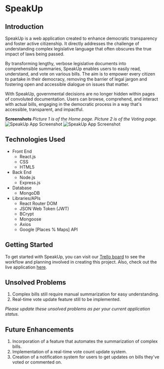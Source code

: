 # SpeakUp

## Introduction
SpeakUp is a web application created to enhance democratic transparency and foster active citizenship. It directly addresses the challenge of understanding complex legislative language that often obscures the true impact of laws being passed. 

By transforming lengthy, verbose legislative documents into comprehensible summaries, SpeakUp enables users to easily read, understand, and vote on various bills. The aim is to empower every citizen to partake in their democracy, removing the barrier of legal jargon and fostering open and accessible dialogue on issues that matter.

With SpeakUp, governmental decisions are no longer hidden within pages of convoluted documentation. Users can browse, comprehend, and interact with actual bills, engaging in the democratic process in a way that's accessible, transparent, and impactful.


**Screenshots**
*Picture 1 is of the Home page.*
*Picture 2 is of the Voting page.*
![SpeakUp App Screenshot](https://i.imgur.com/6f8P66P.png)
![SpeakUp App Screenshot](https://i.imgur.com/pi8yFwJ.png)

## Technologies Used
- Front End
    - React.js
    - CSS
    - HTML5
- Back End
    - Node.js
    - Express.js
- Database
    - MongoDB
- Libraries/APIs
    - React Router DOM
    - JSON Web Token (JWT)
    - BCrypt
    - Mongoose
    - Axios
    - Google [Places % Maps] API
## Getting Started
To get started with SpeakUp, you can visit our [Trello board](<https://trello.com/invite/b/HqYBxtL6/ATTI6de24c68887b4f6df624930943d8f2f95A02201F/speakup>) to see the workflow and planning involved in creating this project. Also, check out the live application [here](<https://speakupreact-42bdd47d2aed.herokuapp.com/>).

## Unsolved Problems
1. Complex bills still require manual summarization for easy understanding.
2. Real-time vote update feature still to be implemented.
  
*Please update these unsolved problems as per your current application status.*

## Future Enhancements
1. Incorporation of a feature that automates the summarization of complex bills.
2. Implementation of a real-time vote count update system.
3. Creation of a notification system for users to get updates on bills they've voted or commented on.

